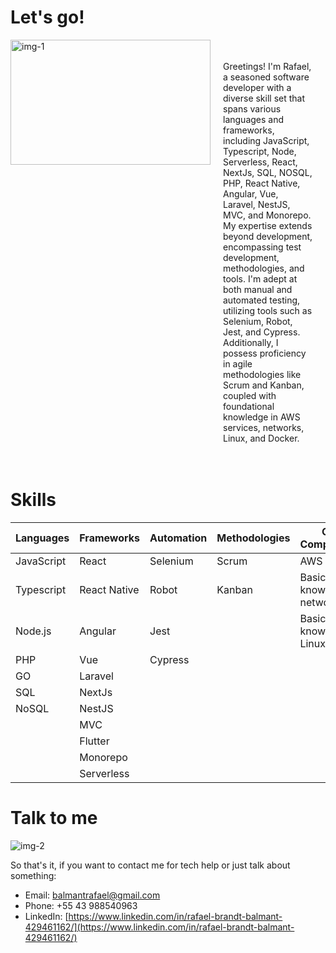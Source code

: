 # Let's go!

<div style="display: flex">
  <img alt="img-1" src="https://media2.giphy.com/media/L3bj6t3opdeNddYCyl/giphy.gif" width="320" height="200" />
  <div style="padding: 20px; max-width: 750px">
    <p>Greetings! I'm Rafael, a seasoned software developer with a diverse skill set that spans various languages and frameworks, including JavaScript, Typescript, Node, Serverless, React, NextJs, SQL, NOSQL, PHP, React Native, Angular, Vue, Laravel, NestJS, MVC, and Monorepo. My expertise extends beyond development, encompassing test development, methodologies, and tools. I'm adept at both manual and automated testing, utilizing tools such as Selenium, Robot, Jest, and Cypress. Additionally, I possess proficiency in agile methodologies like Scrum and Kanban, coupled with foundational knowledge in AWS services, networks, Linux, and Docker.</p>
  </div>
</div>

# Skills

| **Languages**  | **Frameworks** | **Automation** | **Methodologies**  | **Other Competencies** 
| -------------- | -------------- | -------------- | ------------------ | ---------------------- 
| JavaScript     | React          | Selenium       | Scrum              | AWS Services           
| Typescript     | React Native   | Robot          | Kanban             | Basic knowledge of networks 
| Node.js        | Angular        | Jest           |                    | Basic knowledge of Linux    
| PHP            | Vue            | Cypress        |                    |                           
| GO             | Laravel        |                |                    |                           
| SQL            | NextJs         |                |                    |                           
| NoSQL          | NestJS         |                |                    |                           
|                | MVC            |                |                    |                           
|                | Flutter        |                |                    |                           
|                | Monorepo       |                |                    |                           
|                | Serverless     |                |                    |                           




# Talk to me

![img-2](https://66.media.tumblr.com/2aaa1b7f7117e82c118488ce2e8685b5/0af6b7ea702e7603-dd/s500x750/009e492f638173042dcde8d05b0772f798050148.gif)

So that's it, if you want to contact me for tech help or just talk about something:

- Email: balmantrafael@gmail.com
- Phone: +55 43 988540963
- LinkedIn: [https://www.linkedin.com/in/rafael-brandt-balmant-429461162/](https://www.linkedin.com/in/rafael-brandt-balmant-429461162/)

